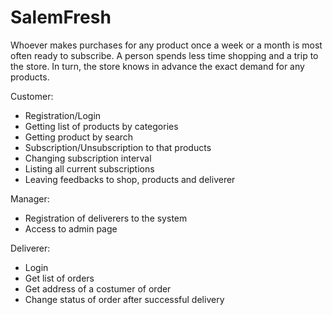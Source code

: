 # SalemFresh

Whoever makes purchases for any product once a week or a month is most often ready to subscribe. A person spends less time shopping and a trip to the store.
In turn, the store knows in advance the exact demand for any products.

Customer:
- Registration/Login
- Getting list of products by categories
- Getting product by search
- Subscription/Unsubscription to that products
- Changing subscription interval
- Listing all current subscriptions
- Leaving feedbacks to shop, products and deliverer


Manager:
- Registration of deliverers to the system
- Access to admin page

Deliverer:
- Login
- Get list of orders
- Get address of a costumer of order
- Change status of order after successful delivery

